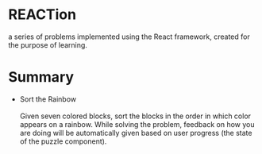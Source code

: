 # REACTion
a series of problems implemented using the React framework, created for the purpose of learning.

# Summary
- Sort the Rainbow\
\
Given seven colored blocks, sort the blocks in the order in which color appears on a rainbow. 
While solving the problem, feedback on how you are doing will be automatically given based on user progress (the state of the puzzle component).
